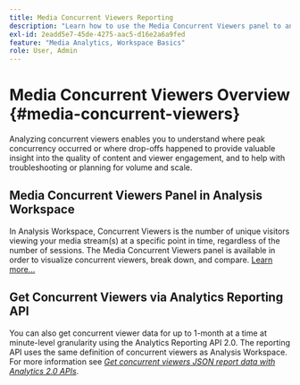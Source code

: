 ```yaml
---
title: Media Concurrent Viewers Reporting
description: "Learn how to use the Media Concurrent Viewers panel to analyze concurrent viewers and to understand peak concurrency and drop-offs."
exl-id: 2eadd5e7-45de-4275-aac5-d16e2a6a9fed
feature: "Media Analytics, Workspace Basics"
role: User, Admin
---
```

# Media Concurrent Viewers Overview {#media-concurrent-viewers}

Analyzing concurrent viewers enables you to understand where peak concurrency occurred or where drop-offs happened to provide valuable insight into the quality of content and viewer engagement, and to help with troubleshooting or planning for volume and scale.

## Media Concurrent Viewers Panel in Analysis Workspace

In Analysis Workspace, Concurrent Viewers is the number of unique visitors viewing your media stream(s) at a specific point in time, regardless of the number of sessions. The Media Concurrent Viewers panel is available in order to visualize concurrent viewers, break down, and compare. [Learn more...](https://experienceleague.adobe.com/docs/analytics/analyze/analysis-workspace/panels/media-concurrent-viewers.html)

## Get Concurrent Viewers via Analytics Reporting API

You can also get concurrent viewer data for up to 1-month at a time at minute-level granularity using the Analytics Reporting API 2.0.  The reporting API uses the same definition of concurrent viewers as Analysis Workspace.  For more information see [_*Get concurrent viewers JSON report data with Analytics 2.0 APIs*_](/help/reporting/reports-and-analytics/get-concurrent-json20.md).
